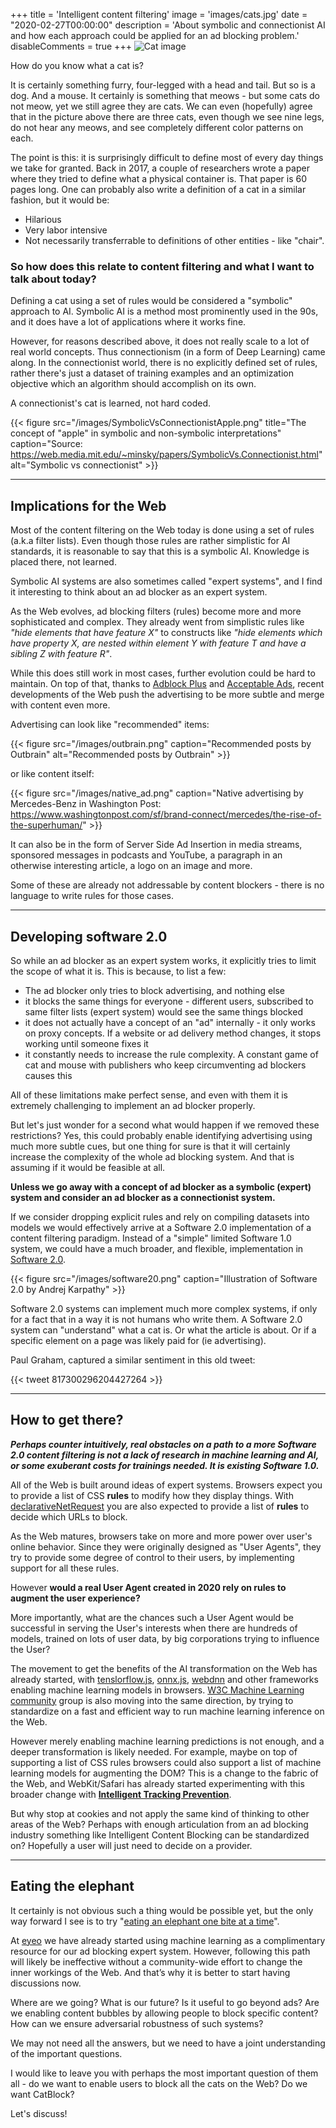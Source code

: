 +++
title = 'Intelligent content filtering'
image = 'images/cats.jpg'
date = "2020-02-27T00:00:00"
description = 'About symbolic and connectionist AI and how each approach could be applied for an ad blocking problem.'
disableComments = true
+++
![Cat image](/images/cats.jpg)

How do you know what a cat is?

It is certainly something furry, four-legged with a head and tail. But so is a dog. And a mouse. It certainly is something that meows - but some cats do not meow, yet we still agree they are cats. We can even (hopefully) agree that in the picture above there are three cats, even though we see nine legs, do not hear any meows, and see completely different color patterns on each.

The point is this: it is surprisingly difficult to define most of every day things we take for granted. Back in 2017, a couple of researchers wrote a paper where they tried to define what a physical container is. That paper is 60 pages long. One can probably also write a definition of a cat in a similar fashion, but it would be:

  * Hilarious
  * Very labor intensive
  * Not necessarily transferrable to definitions of other entities - like "chair".

### So how does this relate to content filtering and what I want to talk about today?

Defining a cat using a set of rules would be considered a "symbolic" approach to AI. Symbolic AI is a method most prominently used in the 90s, and it does have a lot of applications where it works fine.

However, for reasons described above, it does not really scale to a lot of real world concepts. Thus connectionism (in a form of Deep Learning) came along. In the connectionist world, there is no explicitly defined set of rules, rather there's just a dataset of training examples and an optimization objective which an algorithm should accomplish on its own.

A connectionist's cat is learned, not hard coded.

{{< figure src="/images/SymbolicVsConnectionistApple.png" title="The concept of \"apple\" in symbolic and non-symbolic interpretations" caption="Source: https://web.media.mit.edu/~minsky/papers/SymbolicVs.Connectionist.html" alt="Symbolic vs connectionist" >}}

---

## Implications for the Web
Most of the content filtering on the Web today is done using a set of rules (a.k.a filter lists). Even though those rules are rather simplistic for AI standards, it is reasonable to say that this is a symbolic AI. Knowledge is placed there, not learned.

Symbolic AI systems are also sometimes called "expert systems", and I find it interesting to think about an ad blocker as an expert system.

As the Web evolves, ad blocking filters (rules) become more and more sophisticated and complex. They already went from simplistic rules like _"hide elements that have feature X"_ to constructs like _"hide elements which have property X, are nested within element Y with feature T and have a sibling Z with feature R"_.

While this does still work in most cases, further evolution could be hard to maintain. On top of that, thanks to [Adblock Plus](http://adblockplus.org/) and [Acceptable Ads](https://acceptableads.com/), recent developments of the Web push the advertising to be more subtle and merge with content even more.

Advertising can look like "recommended" items:

{{< figure src="/images/outbrain.png" caption="Recommended posts by Outbrain" alt="Recommended posts by Outbrain" >}}

or like content itself:

{{< figure src="/images/native_ad.png" caption="Native advertising by Mercedes-Benz in Washington Post: https://www.washingtonpost.com/sf/brand-connect/mercedes/the-rise-of-the-superhuman/" >}}

It can also be in the form of Server Side Ad Insertion in media streams, sponsored messages in podcasts and YouTube, a paragraph in an otherwise interesting article, a logo on an image and more.

Some of these are already not addressable by content blockers - there is no language to write rules for those cases. 

---

## Developing software 2.0

So while an ad blocker as an expert system works, it explicitly tries to limit the scope of what it is. This is because, to list a few:

* The ad blocker only tries to block advertising, and nothing else
* it blocks the same things for everyone - different users, subscribed to same filter lists (expert system) would see the same things blocked
* it does not actually have a concept of an "ad" internally  - it only works on proxy concepts. If a website or ad delivery method changes, it stops working until someone fixes it
* it constantly needs to increase the rule complexity. A constant game of cat and mouse with publishers who keep circumventing ad blockers causes this

All of these limitations make perfect sense, and even with them it is extremely challenging to implement an ad blocker properly.

But let's just wonder for a second what would happen if we removed these restrictions? Yes, this could probably enable identifying advertising using much more subtle cues, but one thing for sure is that it will certainly increase the complexity of the whole ad blocking system. And that is assuming if it would be feasible at all.

**Unless we go away with a concept of ad blocker as a symbolic (expert) system and consider an ad blocker as a connectionist system.**

If we consider dropping explicit rules and rely on compiling datasets into models we would effectively arrive at a Software 2.0 implementation of a content filtering paradigm. Instead of a "simple" limited Software 1.0 system, we could have a much broader, and flexible, implementation in [Software 2.0](https://medium.com/@karpathy/software-2-0-a64152b37c35). 

{{< figure src="/images/software20.png" caption="Illustration of Software 2.0 by Andrej Karpathy" >}}

Software 2.0 systems can implement much more complex systems, if only for a fact that in a way it is not humans who write them. A Software 2.0 system can "understand" what a cat is. Or what the article is about. Or if a specific element on a page was likely paid for (ie advertising).

Paul Graham, captured a similar sentiment in this old tweet: 

{{< tweet 817300296204427264 >}}

---

## How to get there?

***Perhaps counter intuitively, real obstacles on a path to a more Software 2.0 content filtering is not a lack of research in machine learning and AI, or some exuberant costs for trainings needed. It is existing Software 1.0.***

All of the Web is built around ideas of expert systems. Browsers expect you to provide a list of CSS **rules** to modify how they display things. With [declarativeNetRequest](https://developer.chrome.com/extensions/declarativeNetRequest) you are also expected to provide a list of **rules** to decide which URLs to block.

As the Web matures, browsers take on more and more power over user's online behavior. Since they were originally designed as "User Agents", they try to provide some degree of control to their users, by implementing support for all these rules.

However **would a real User Agent created in 2020 rely on rules to augment the user experience?**

More importantly, what are the chances such a User Agent would be successful in serving the User's interests when there are hundreds of models, trained on lots of user data, by big corporations trying to influence the User?

The movement to get the benefits of the AI transformation on the Web has already started, with [tenslorflow.js](https://www.tensorflow.org/js), [onnx.js](https://github.com/Microsoft/onnxjs), [webdnn](https://mil-tokyo.github.io/webdnn/docs/) and other frameworks enabling machine learning models in browsers. [W3C Machine Learning community](https://mil-tokyo.github.io/webdnn/docs/) group is also moving into the same direction, by trying to standardize on a fast and efficient way to run machine learning inference on the Web.

However merely enabling machine learning predictions is not enough, and a deeper transformation is likely needed. For example, maybe on top of supporting a list of CSS rules browsers could also support a list of machine learning models for augmenting the DOM? This is a change to the fabric of the Web, and WebKit/Safari has already started experimenting with this broader change with [**Intelligent Tracking Prevention**](https://webkit.org/blog/7675/intelligent-tracking-prevention/).

But why stop at cookies and not apply the same kind of thinking to other areas of the Web? Perhaps with enough articulation from an ad blocking industry something like Intelligent Content Blocking can be standardized on? Hopefully a user will just need to decide on a provider.

---

## Eating the elephant

It certainly is not obvious such a thing would be possible yet, but the only way forward I see is to try "[eating an elephant one bite at a time](https://www.google.com/search?q=how+do+you+eat+an+elephant)".

At [eyeo](https://eyeo.com/) we have already started using machine learning as a complimentary resource for our ad blocking expert system. However, following this path will likely be ineffective without a community-wide effort to change the inner workings of the Web. And that’s why it is better to start having discussions now.

Where are we going? What is our future? Is it useful to go beyond ads? Are we enabling content bubbles by allowing people to block specific content? How can we ensure adversarial robustness of such systems?

We may not need all the answers, but we need to have a joint understanding of the important questions.

I would like to leave you with perhaps the most important question of them all - do we want to enable users to block all the cats on the Web? Do we want CatBlock?

Let's discuss!